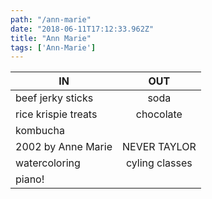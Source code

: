 ```yaml
---
path: "/ann-marie"
date: "2018-06-11T17:12:33.962Z"
title: "Ann Marie"
tags: ['Ann-Marie']
---
```


| IN            | OUT           | 
| ------------- |:-------------:| 
| beef jerky sticks  | soda | 
| rice krispie treats     | chocolate   |  
| kombucha |  | 
| 2002 by Anne Marie | NEVER TAYLOR      | 
| watercoloring | cyling classes   | 
| piano! |      | 